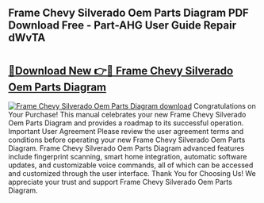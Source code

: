 ## Frame Chevy Silverado Oem Parts Diagram PDF Download Free - Part-AHG User Guide Repair dWvTA

# <h2><a href="http://dfr85d.blite.top/?on=Frame+Chevy+Silverado+Oem+Parts+Diagram">🔗Download New 👉🔴 Frame Chevy Silverado Oem Parts Diagram</a></h2>

[![Frame Chevy Silverado Oem Parts Diagram download](https://i.imgur.com/lujVjoI.png)](http://dfr85d.blite.top/?on=Frame+Chevy+Silverado+Oem+Parts+Diagram)
Congratulations on Your Purchase! This manual celebrates your new Frame Chevy Silverado Oem Parts Diagram and provides a roadmap to its successful operation. Important User Agreement Please review the user agreement terms and conditions before operating your new Frame Chevy Silverado Oem Parts Diagram. Frame Chevy Silverado Oem Parts Diagram advanced features include fingerprint scanning, smart home integration, automatic software updates, and customizable voice commands, all of which can be accessed and customized through the user interface. Thank You for Choosing Us! We appreciate your trust and support Frame Chevy Silverado Oem Parts Diagram.
